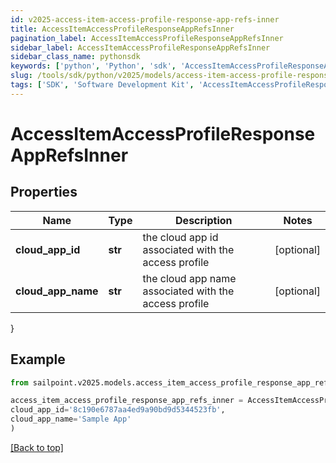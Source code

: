 ```yaml
---
id: v2025-access-item-access-profile-response-app-refs-inner
title: AccessItemAccessProfileResponseAppRefsInner
pagination_label: AccessItemAccessProfileResponseAppRefsInner
sidebar_label: AccessItemAccessProfileResponseAppRefsInner
sidebar_class_name: pythonsdk
keywords: ['python', 'Python', 'sdk', 'AccessItemAccessProfileResponseAppRefsInner', 'V2025AccessItemAccessProfileResponseAppRefsInner'] 
slug: /tools/sdk/python/v2025/models/access-item-access-profile-response-app-refs-inner
tags: ['SDK', 'Software Development Kit', 'AccessItemAccessProfileResponseAppRefsInner', 'V2025AccessItemAccessProfileResponseAppRefsInner']
---
```


# AccessItemAccessProfileResponseAppRefsInner


## Properties

Name | Type | Description | Notes
------------ | ------------- | ------------- | -------------
**cloud_app_id** | **str** | the cloud app id associated with the access profile | [optional] 
**cloud_app_name** | **str** | the cloud app name associated with the access profile | [optional] 
}

## Example

```python
from sailpoint.v2025.models.access_item_access_profile_response_app_refs_inner import AccessItemAccessProfileResponseAppRefsInner

access_item_access_profile_response_app_refs_inner = AccessItemAccessProfileResponseAppRefsInner(
cloud_app_id='8c190e6787aa4ed9a90bd9d5344523fb',
cloud_app_name='Sample App'
)

```
[[Back to top]](#) 

